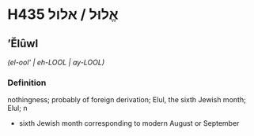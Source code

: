 # H435 אֱלוּל / אלול

## ʼĔlûwl

_(el-ool' | eh-LOOL | ay-LOOL)_

### Definition

nothingness; probably of foreign derivation; Elul, the sixth Jewish month; Elul; n

- sixth Jewish month corresponding to modern August or September
